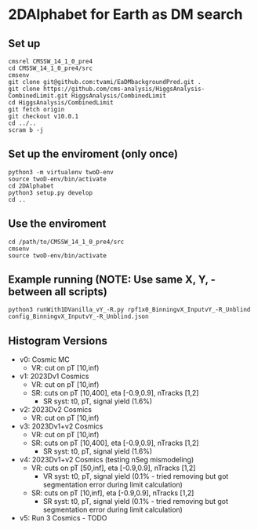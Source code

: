 # 2DAlphabet for Earth as DM search

## Set up
```
cmsrel CMSSW_14_1_0_pre4
cd CMSSW_14_1_0_pre4/src
cmsenv
git clone git@github.com:tvami/EaDMbackgroundPred.git .
git clone https://github.com/cms-analysis/HiggsAnalysis-CombinedLimit.git HiggsAnalysis/CombinedLimit
cd HiggsAnalysis/CombinedLimit
git fetch origin
git checkout v10.0.1
cd ../..
scram b -j
```

## Set up the enviroment (only once)
```
python3 -m virtualenv twoD-env
source twoD-env/bin/activate
cd 2DAlphabet
python3 setup.py develop
cd ..
```

## Use the enviroment 
```
cd /path/to/CMSSW_14_1_0_pre4/src
cmsenv
source twoD-env/bin/activate
```

## Example running (NOTE: Use same X, Y, - between all scripts)
```
python3 runWith1DVanilla_vY_-R.py rpf1x0_BinningvX_InputvY_-R_Unblind config_BinningvX_InputvY_-R_Unblind.json
```

## Histogram Versions

- v0: Cosmic MC
  - VR: cut on pT [10,inf)
- v1: 2023Dv1 Cosmics
  - VR: cut on pT [10,inf)
  - SR: cuts on pT [10,400], eta [-0.9,0.9], nTracks [1,2]
    - SR syst: t0, pT, signal yield (1.6%)
- v2: 2023Dv2 Cosmics
  - VR: cut on pT [10,inf)
- v3: 2023Dv1+v2 Cosmics
  - VR: cut on pT [10,inf)
  - SR: cuts on pT [10,400], eta [-0.9,0.9], nTracks [1,2]
    - SR syst: t0, pT, signal yield (1.6%)
- v4: 2023Dv1+v2 Cosmics (testing nSeg mismodeling)
  - VR: cuts on pT [50,inf], eta [-0.9,0.9], nTracks [1,2]
    - VR syst: t0, pT, signal yield (0.1% - tried removing but got segmentation error during limit calculation)
  - SR: cuts on pT [10,inf], eta [-0.9,0.9], nTracks [1,2]
    - SR syst: t0, pT, signal yield (0.1% - tried removing but got segmentation error during limit calculation)
- v5: Run 3 Cosmics - TODO
